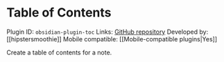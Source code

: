 # Table of Contents

Plugin ID: `obsidian-plugin-toc`
Links: [GitHub repository](https://github.com/hipstersmoothie/obsidian-plugin-toc)
Developed by: [[hipstersmoothie]]
Mobile compatible: [[Mobile-compatible plugins|Yes]]

Create a table of contents for a note.
